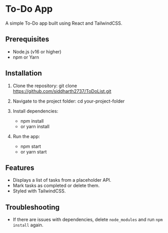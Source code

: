 # To-Do App

A simple To-Do app built using React and TailwindCSS.

## Prerequisites
- Node.js (v16 or higher)
- npm or Yarn

## Installation
1. Clone the repository:
   git clone <https://github.com/siddharth2737/ToDoList.git>

2. Navigate to the project folder:
   cd your-project-folder

3. Install dependencies:
   - npm install
   - or yarn install

4. Run the app:
   - npm start
   - or yarn start

## Features
- Displays a list of tasks from a placeholder API.
- Mark tasks as completed or delete them.
- Styled with TailwindCSS.

## Troubleshooting
- If there are issues with dependencies, delete `node_modules` and run `npm install` again.
